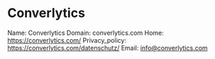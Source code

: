 
# Converlytics

Name: Converlytics
Domain: converlytics.com
Home: https://converlytics.com/
Privacy_policy: https://converlytics.com/datenschutz/
Email: info@converlytics.com
